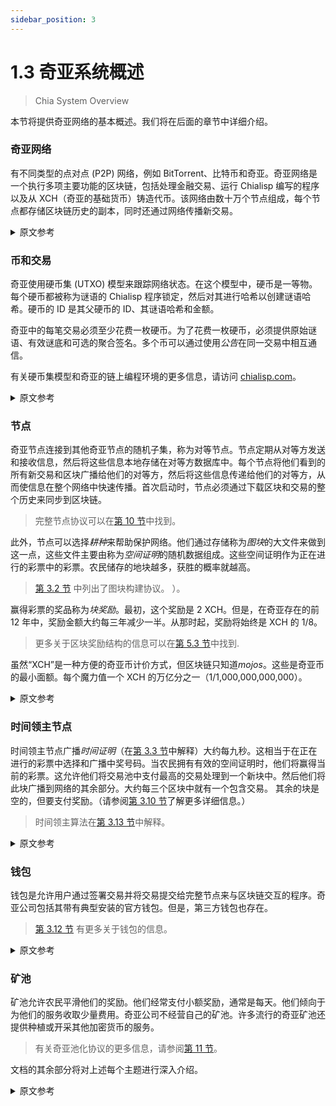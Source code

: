 ```yaml
---
sidebar_position: 3
---
```


# 1.3 奇亚系统概述

> Chia System Overview

本节将提供奇亚网络的基本概述。我们将在后面的章节中详细介绍。

### 奇亚网络

有不同类型的点对点 (P2P) 网络，例如 BitTorrent、比特币和奇亚。奇亚网络是一个执行多项主要功能的区块链，包括处理金融交易、运行 Chialisp 编写的程序以及从 XCH（奇亚的基础货币）铸造代币。该网络由数十万个节点组成，每个节点都存储区块链历史的副本，同时还通过网络传播新交易。

<details>
<summary>原文参考</summary>

This section will provide a basic overview of Chia's network. We'll go into much more detail in later sections.

- ### Chia's network

There are different types of peer-to-peer (P2P) networks, such as BitTorrent, Bitcoin, and Chia. The Chia network is a blockchain that performs several major functions, including processing financial transactions, running programs written in Chialisp, and minting tokens from XCH (Chia's base currency). The network is composed of hundreds of thousands of nodes, each of which stores a copy of the blockchain's history, while also propagating new transactions across the network.

</details>

### 币和交易

奇亚使用硬币集 (UTXO) 模型来跟踪网络状态。在这个模型中，硬币是一等物。每个硬币都被称为谜语的 Chialisp 程序锁定，然后对其进行哈希以创建谜语哈希。硬币的 ID 是其父硬币的 ID、其谜语哈希和金额。

奇亚中的每笔交易必须至少花费一枚硬币。为了花费一枚硬币，必须提供原始谜语、有效谜底和可选的聚合签名。多个币可以通过使用*公告*在同一交易中相互通信。

有关硬币集模型和奇亚的链上编程环境的更多信息，请访问 [chialisp.com](https://chialisp.com/)。

<details>
<summary>原文参考</summary>

- ### Coins and transactions

Chia uses the coin set (UTXO) model to keep track of the network's state. In this model, a coin is a first-class object. Each coin is locked with a Chialisp program called a _puzzle_, which is then hashed to create a _puzzlehash_. The coin's ID is a hash of its parent coin's ID, its puzzlehash, and its amount.

Each transaction in Chia must spend at least one coin. In order to spend a coin, one must provide the original puzzle, as well as a valid solution, and an optional aggregated signature. Multiple coins can communicate with each other in the same transaction by using _announcements_.

For more info about the coin set model and Chia's on-chain programming environment, see [chialisp.com](https://chialisp.com).

</details>

### 节点

奇亚节点连接到其他奇亚节点的随机子集，称为对等节点。节点定期从对等方发送和接收信息，然后将这些信息本地存储在对等方数据库中。每个节点将他们看到的所有新交易和区块广播给他们的对等方，然后将这些信息传递给他们的对等方，从而使信息在整个网络中快速传播。首次启动时，节点必须通过下载区块和交易的整个历史来同步到区块链。

> 完整节点协议可以在[第 10 节](/docs/protocol/protocol 'Section 3.10: Full Node Protocol')中找到。

此外，节点可以选择*耕种*来帮助保护网络。他们通过存储称为*图块*的大文件来做到这一点，这些文件主要由称为*空间证明*的随机数据组成。这些空间证明作为正在进行的彩票中的彩票。农民储存的地块越多，获胜的概率就越高。

> [第 3.2 节](/docs/consensus/proof-of-space 'Section 3.2: Proof of Space.') 中列出了图块构建协议。 ）。

赢得彩票的奖品称为*块奖励*。最初，这个奖励是 2 XCH。但是，在奇亚存在的前 12 年中，奖励金额大约每三年减少一半。从那时起，奖励将始终是 XCH 的 1/8。

> 更多关于区块奖励结构的信息可以在[第 5.3 节](/docs/block-validation/block_rewards 'Section 5.3: Block Rewards')中找到.

虽然“XCH”是一种方便的奇亚币计价方式，但区块链只知道*mojos*。这些是奇亚币的最小面额。每个魔力值一个 XCH 的万亿分之一（1/1,000,000,000,000）。

<details>
<summary>原文参考</summary>

- ### Nodes

Chia nodes connect to a random subset of other Chia nodes, called peers. The nodes periodically send and receive information from peers, which is then stored locally in a peer database. Each node broadcasts all new transactions and blocks that they see to their peers, which in turn relay this information to _their_ peers, resulting in the information quickly being propagated throughout the network. When first starting up, nodes have to synchronize to the blockchain, by downloading the entire history of blocks and transactions.

> The Full Node Protocol can be found in [Section 10](/docs/protocol/protocol 'Section 3.10: Full Node Protocol').

Additionally, nodes have the option of _farming_ to help secure the network. They do this by storing large files called _plots_, which mostly consist of random data called _proofs of space_. These proofs of space function as tickets in an ongoing lottery. The more plots a farmer stores, the higher the probability of winning.

> The plot construction protocol is laid out in [Section 3.2](/docs/consensus/proof-of-space 'Section 3.2: Proof of Space.').

The prize for winning the lottery is called the _block reward_. Initially, this reward is 2 XCH. However, the reward amount is cut in half approximately every three years for the first 12 years of Chia's existence. From that point forward, the reward will always be 1/8 of an XCH.

> More info on the block reward structure can be found in [Section 5.3](/docs/block-validation/block_rewards 'Section 5.3: Block Rewards').

While "XCH" is a convenient way to denominate Chia coins, the blockchain only knows about _mojos_. These are the smallest denomination of Chia's coins. Each mojo is worth one trillionth (1/1,000,000,000,000) of an XCH.

</details>

### 时间领主节点

时间领主节点广播*时间证明*（在[第 3.3 节](/docs/consensus/vdfs 'Section 3.3: VDFs')中解释）大约每九秒。这相当于在正在进行的彩票中选择和广播中奖号码。当农民拥有有效的空间证明时，他们将赢得当前的彩票。这允许他们将交易池中支付最高的交易处理到一个新块中。然后他们将此块广播到网络的其余部分。大约每三个区块中就有一个包含交易。 其余的块是空的，但要支付奖励。（请参阅[第 3.10 节](/docs/consensus/foliage 'Section 3.10: Foliage')了解更多详细信息。）

> 时间领主算法在[第 3.13 节](/docs/consensus/timelords 'Section 3.13: Timelord Algorithm')中解释。

<details>
<summary>原文参考</summary>

- ### Timelord nodes

Timelord nodes broadcast _proofs of time_ (explained in [Section 3.3](/docs/consensus/vdfs 'Section 3.3: VDFs')) around every nine seconds. This is equivalent to selecting and broadcasting the winning numbers in an ongoing lottery. When a farmer has a valid proof of space, they win the current lottery drawing. This allows them to process the highest-paying transactions from the mempool into a new block. They then broadcast this block to the rest of the network. Around one out of every three blocks contains transactions. The rest of the blocks are empty, but do pay a reward. (See [Section 3.10](/docs/consensus/foliage 'Section 3.10: Foliage') for more details.)

> The timelord algorithm is explained in [Section 3.13](/docs/consensus/timelords 'Section 3.13: Timelord Algorithm').

</details>

### 钱包

钱包是允许用户通过签署交易并将交易提交给完整节点来与区块链交互的程序。奇亚公司包括其带有典型安装的官方钱包。但是，第三方钱包也存在。

> [第 3.12 节](/docs/consensus/light_clients 'Section 3.12: Light Clients') 有更多关于钱包的信息。

<details>
<summary>原文参考</summary>

- ### Wallets

Wallets are programs that allow users to interact with the blockchain, by signing and submitting transactions to full nodes. The Chia company includes its official wallet with a typical installation. However, third-party wallets also exist.

> [Section 3.12](/docs/consensus/light_clients 'Section 3.12: Light Clients') has more info on wallets.

</details>

### 矿池

矿池允许农民平滑他们的奖励。他们经常支付小额奖励，通常是每天。他们倾向于为他们的服务收取少量费用。奇亚公司不经营自己的矿池。许多流行的奇亚矿池还提供种植或开采其他加密货币的服务。

> 有关奇亚池化协议的更多信息，请参阅[第 11 节](/docs/pooling/pooling 'Section 11: Pooling')。

文档的其余部分将对上述每个主题进行深入介绍。

<details>
<summary>原文参考</summary>

- ### Pools

Pools allow farmers to smooth out their rewards. They pay out small rewards frequently, often daily. They tend to charge a small fee for their services. The Chia company doesn't run its own pools. Many popular Chia pools also offer services for farming or mining other cryptocurrencies.

> For more info on Chia's pooling protocol, see [Section 11](/docs/pooling/pooling 'Section 11: Pooling').

The rest of the documentation will go in-depth for each of the above topics.

</details>
